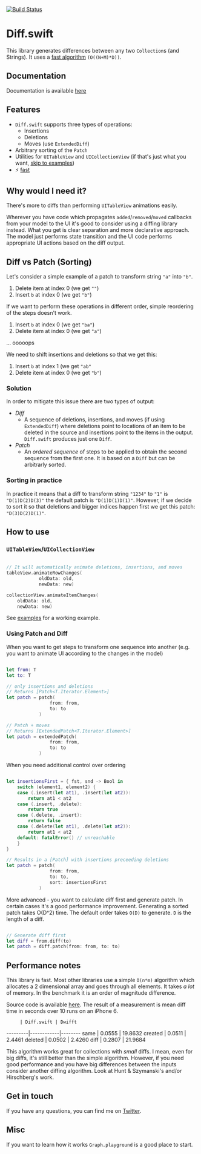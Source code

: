 [![Build Status](https://travis-ci.org/wokalski/Diff.swift.svg?branch=master)](https://travis-ci.org/wokalski/Diff.swift)

# Diff.swift

This library generates differences between any two `Collection`s (and Strings). It uses a [fast algorithm](http://www.xmailserver.org/diff2.pdf) `(O((N+M)*D))`.

## Documentation

Documentation is available [here](http://wokalski.com/docs/Diff/)

## Features

- `Diff.swift` supports three types of operations:
    - Insertions
    - Deletions
    - Moves (use `ExtendedDiff`)
- Arbitrary sorting of the `Patch`
- Utilities for `UITableView` and `UICollectionView` (if that's just what you want, [skip to examples](#how-to-use))
- ⚡️ [fast](#performance-notes)

## Why would I need it?

There's more to diffs than performing `UITableView` animations easily.

Wherever you have code which propagates `added`/`removed`/`moved` callbacks from your model to the UI it's good to consider using a diffing library instead. What you get is clear separation and more declarative approach. The model just performs state transition and the UI code performs appropriate UI actions based on the diff output.

## Diff vs Patch (Sorting)

Let's consider a simple example of a patch to transform string `"a"` into `"b"`.

1. Delete item at index 0 (we get `""`)
2. Insert `b` at index 0 (we get `"b"`)

If we want to perform these operations in different order, simple reordering of the steps doesn't work.

1. Insert `b` at index 0 (we get `"ba"`)
2. Delete item at index 0 (we get `"a"`)

... ooooops

We need to shift insertions and deletions so that we get this:

1. Insert `b` at index 1 (we get `"ab"`
2. Delete item at index 0 (we get `"b"`)

### Solution

In order to mitigate this issue there are two types of output:

- *Diff*
    - A sequence of deletions, insertions, and moves (if using `ExtendedDiff`) where deletions point to locations of an item to be deleted in the source and insertions point to the items in the output. `Diff.swift` produces just one `Diff`.
- *Patch*
    - An _ordered sequence_ of steps to be applied to obtain the second sequence from the first one. It is based on a `Diff` but can be arbitrarly sorted.

### Sorting in practice

In practice it means that a diff to transform string `"1234"` to `"1"` is `"D(1)D(2)D(3)"` the default patch is `"D(1)D(1)D(1)"`. However, if we decide to sort it so that deletions and bigger indices happen first we get this patch: `"D(3)D(2)D(1)"`.

## How to use

### `UITableView`/`UICollectionView`
    
```swift
    
// It will automatically animate deletions, insertions, and moves
tableView.animateRowChanges(
            oldData: old,
            newData: new)

collectionView.animateItemChanges(
    oldData: old,
    newData: new) 

```

See [examples](/Examples/) for a working example.

### Using Patch and Diff

When you want to get steps to transform one sequence into another (e.g. you want to animate UI according to the changes in the model)

```swift

let from: T
let to: T

// only insertions and deletions
// Returns [Patch<T.Iterator.Element>]
let patch = patch(
                from: from,
                to: to
            )

// Patch + moves
// Returns [ExtendedPatch<T.Iterator.Element>]
let patch = extendedPatch(
                from: from,
                to: to
            )
```

When you need additional control over ordering

```swift

let insertionsFirst = { fst, snd -> Bool in 
    switch (element1, element2) {
    case (.insert(let at1), .insert(let at2)):
        return at1 < at2
    case (.insert, .delete):
        return true
    case (.delete, .insert):
        return false
    case (.delete(let at1), .delete(let at2)):
        return at1 < at2
    default: fatalError() // unreachable
    }    
}

// Results in a [Patch] with insertions preceeding deletions
let patch = patch(
                from: from,
                to: to,
                sort: insertionsFirst
            )
```

More advanced - you want to calculate diff first and generate patch. In certain cases it's a good performance improvement. Generating a sorted patch takes O(D^2) time. The default order takes `O(D)` to generate. `D` is the length of a diff.

```swift

// Generate diff first
let diff = from.diff(to)
let patch = diff.patch(from: from, to: to)
```

## Performance notes

This library is fast. Most other libraries use a simple `O(n*m)` algorithm which allocates a 2 dimensional array and goes through all elements. It takes _a lot_ of memory. In the benchmark it is an order of magnitude difference. 

Source code is available [here](https://github.com/wokalski/Diff.swift/blob/master/PerfTests/Utils/PerformanceTestUtils.swift). The result of a measurement is mean diff time in seconds over 10 runs on an iPhone 6.

         | Diff.swift | Dwifft 
---------|------------|--------
 same    |   0.0555   | 19.8632
 created |   0.0511   | 2.4461
 deleted |   0.0502   | 2.4260
 diff    |   0.2807   | 21.9684

This algorithm works great for collections with _small_ diffs. I mean, even for big diffs, it's still better than the simple algorithm. 
However, if you need good performance and you have big differences between the inputs consider another diffing algorithm. Look at Hunt & Szymanski's and/or Hirschberg's work.

## Get in touch

If you have any questions, you can find me on [Twitter](https://twitter.com/wokalski).

## Misc

If you want to learn how it works `Graph.playground` is a good place to start.
